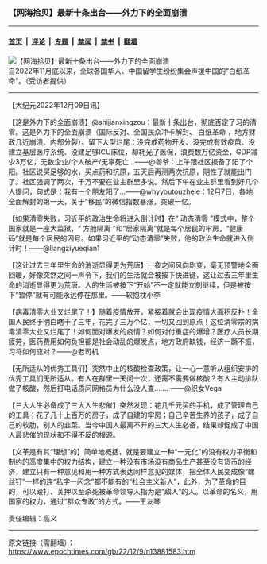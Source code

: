 ### 【网海拾贝】最新十条出台——外力下的全面崩溃

---

#### [首页](../../../..?n13881583) &nbsp;|&nbsp; [评论](../../../../../epoch-comment?n13881583) &nbsp;|&nbsp; [专题](../../../../../epoch-special?n13881583) &nbsp;|&nbsp; [禁闻](../../../../../epoch-news?n13881583) &nbsp;|&nbsp; [禁书](../../../../../books?n13881583) &nbsp;|&nbsp; [翻墙](https://github.com/gfw-breaker/nogfw/blob/master/README.md?n13881583)


<div><img alt="【网海拾贝】最新十条出台——外力下的全面崩溃" class="attachment-djy_600_400 size-djy_600_400 wp-post-image" src="https://i.epochtimes.com/assets/uploads/2022/12/id13880822-photo_2022-12-02_22-15-05-600x400.jpg"/>
<div class="caption">
 自2022年11月底以来，全球各国华人、中国留学生纷纷集会声援中国的“白纸革命”。（受访者提供）
</div></div><hr/><div class="post_content" id="artbody" itemprop="articleBody">
 <!-- article content begin -->
 <p>
  【大纪元2022年12月09日讯】
 </p>
 <p>
  【这是外力下的全面崩溃】@shijianxingzou：最新十条出台，彻底否定了习的清零。这是外力下的全面崩溃（国际反对、全国民众冲卡解封、
  <ok href="https://www.epochtimes.com/gb/tag/%E7%99%BD%E7%BA%B8%E9%9D%A9%E5%91%BD.html">
   白纸革命
  </ok>
  ，地方财政几近崩溃、内部分裂）。留下大型烂尾：没完成药物开发、没完成有效疫苗、没建立基层医疗系统、没建足够ICU床位，却耗光了医保，浪费数万亿资金，GDP减少3万亿，无数企业/个人破产/无辜死亡…——@兽爷：上午跟社区报备了阳了个阳。社区说买足够的水，买点药和抗原，五天后再测两次抗原，阴性了就能出门了。社区强调了两次，千万不要在业主群里多说。然后下午在业主群里看到好几个人提问，句式是：我有一个朋友阳了…——@whyyoutouzhele：12月7日，各地全面解封的第一天，关于“移民”的微信指数暴涨，突破一亿。
 </p>
 <p>
  【如果清零失败，习近平的政治生命将进入倒计时】在“
  <ok href="https://www.epochtimes.com/gb/tag/%E5%8A%A8%E6%80%81%E6%B8%85%E9%9B%B6.html">
   动态清零
  </ok>
  ”模式中，整个国家就是一座大监狱，“
  <ok href="https://www.epochtimes.com/gb/tag/%E6%96%B9%E8%88%B1%E9%9A%94%E7%A6%BB.html">
   方舱隔离
  </ok>
  ”和“居家隔离”就是每个居民的牢房，“健康码”就是每个居民的囚号。如果习近平的“动态清零”失败，他的政治生命就进入倒计时！——@liangziyueqian1
 </p>
 <p>
  【这让过去三年里生命的消逝显得更为荒唐】一夜之间风向剧变，毫无预警地全面回暖，好像突然之间一声令下，我们的生活就会被按下快进键，这让过去三年里生命的消逝显得更为荒唐。人的生活被按下“开始”不一定就能立刻继续，但是被按下“暂停”就有可能永远停在那里。​​​​——软抱枕小李
 </p>
 <p>
  【病毒清零大业又烂尾了！】随着疫情放开，紧接着就会出现疫情大面积反扑！全国人民终于明白瞎干了三年，花完了三万个亿，一切又回到原点！这位清零宗的病毒清零大业又烂尾了！如何面对爆发的疫情？如何对付重症的爆增？医疗人员长期疲劳，医药费用如何负担都是社会动乱的爆发点，地方政府缺钱，经济一蹶不振，习将如何应对？——@老司机
 </p>
 <p>
  【无所适从的优秀工具们】突然中止的核酸检查政策，让一心一意听从组织安排的优秀工具们无所适从。有人在群里一天问十次，还需不需要做核酸？有人主动排队做了核酸，然后打电话质问网格员为什么没人查……. ——@织女Vega
 </p>
 <p>
  【三大人生必备成了三大人生悲催】突然发现：花几千元买的手机，成了管理自己的工具；花了几十上百万的房子，成了自建的牢房；自己辛苦生养的孩子，成了自己的软肋，别人的韭菜。当今中国人最离不开的三大人生必备，结果却促成了中国人最悲催的现状和不得不反的根源。
 </p>
 <p>
  【文革是有其“理想”的】简单地概括，就是要建立一种“一元化”的没有权力平衡和制约的高度集中的权力结构，建立一种没有市场没有商品生产甚至没有货币的经济，建立只有一种意见和用一种方式表达同样意见的媒体，把全体人民变成像“螺丝钉”一样的连“私字一闪念”都不能有的“社会主义新人”，此外，为了革命的目的，可以殴打、关押以至杀死被革命领导人指为是“敌人”的人。以革命的名义，用国家的权力，通过“群众专政”的方式。——王友琴
 </p>
 <p>
  责任编辑：高义
 </p>
 <!-- article content end -->
 <div id="below_article_ad">
 </div>
</div>


---

原文链接（需翻墙）：https://www.epochtimes.com/gb/22/12/9/n13881583.htm